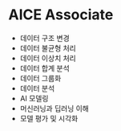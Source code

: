 # AICE Associate 
- 데이터 구조 변경
- 데이터 불균형 처리
- 데이터 이상치 처리
- 데이터 합계 분석
- 데이터 그룹화
- 데이터 분석
- AI 모델링
- 머신러닝과 딥러닝 이해
- 모델 평가 및 시각화
